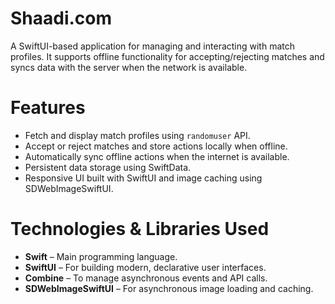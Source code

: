 # Shaadi.com

A SwiftUI-based application for managing and interacting with match profiles. It supports offline functionality for accepting/rejecting matches and syncs data with the server when the network is available.

# Features

- Fetch and display match profiles using `randomuser` API.
- Accept or reject matches and store actions locally when offline.
- Automatically sync offline actions when the internet is available.
- Persistent data storage using SwiftData.
- Responsive UI built with SwiftUI and image caching using SDWebImageSwiftUI.

# Technologies & Libraries Used

- **Swift** – Main programming language.
- **SwiftUI** – For building modern, declarative user interfaces.
- **Combine** – To manage asynchronous events and API calls.
- **SDWebImageSwiftUI** – For asynchronous image loading and caching.
